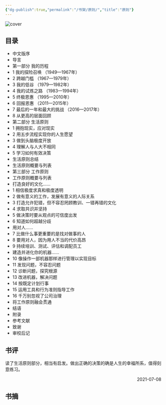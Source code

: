 ```yaml
---
{"dg-publish":true,"permalink":"/书架/原则/","title":"原则"}
---
```



![cover](https://s2.loli.net/2025/10/10/8bwzoBW6OymMr1D.png)

## 目录


  - 中文版序
  - 导言
  - 第一部分 我的历程
  - 1 我的探险召唤 （1949—1967年）
  - 2 跨越门槛 （1967—1979年）
  - 3 我的低谷 （1979—1982年）
  - 4 我的试炼之路 （1983—1994年）
  - 5 终极恩惠 （1995—2010年）
  - 6 回报恩惠 （2011—2015年）
  - 7 最后的一年和最大的挑战 （2016—2017年）
  - 8 从更高的层面回顾
  - 第二部分 生活原则
  - 1 拥抱现实，应对现实
  - 2 用五步流程实现你的人生愿望
  - 3 做到头脑极度开放
  - 4 理解人与人大不相同
  - 5 学习如何有效决策
  - 生活原则总结
  - 生活原则概要与列表
  - 第三部分 工作原则
  - 工作原则概要与列表
  - 打造良好的文化……
  - 1 相信极度求真和极度透明
  - 2 做有意义的工作，发展有意义的人际关系
  - 3 打造允许犯错，但不容忍罔顾教训、一错再错的文化
  - 4 求取共识并坚持
  - 5 做决策时要从观点的可信度出发
  - 6 知道如何超越分歧
  - 用对人……
  - 7 比做什么事更重要的是找对做事的人
  - 8 要用对人，因为用人不当的代价高昂
  - 9 持续培训、测试、评估和调配员工
  - 建造并进化你的机器……
  - 10 像操作一部机器那样进行管理以实现目标
  - 11 发现问题，不容忍问题
  - 12 诊断问题，探究根源
  - 13 改进机器，解决问题
  - 14 按既定计划行事
  - 15 运用工具和行为准则指导工作
  - 16 千万别忽视了公司治理
  - 将工作原则融会贯通
  - 结语
  - 附录
  - 参考文献
  - 致谢
  - 审校后记

## 书评

读了生活原则部分，相当有启发。做出正确的决策的确是人生的幸福所系，值得刻意练习。

<p align="right">2021-07-08</p>

## 书摘